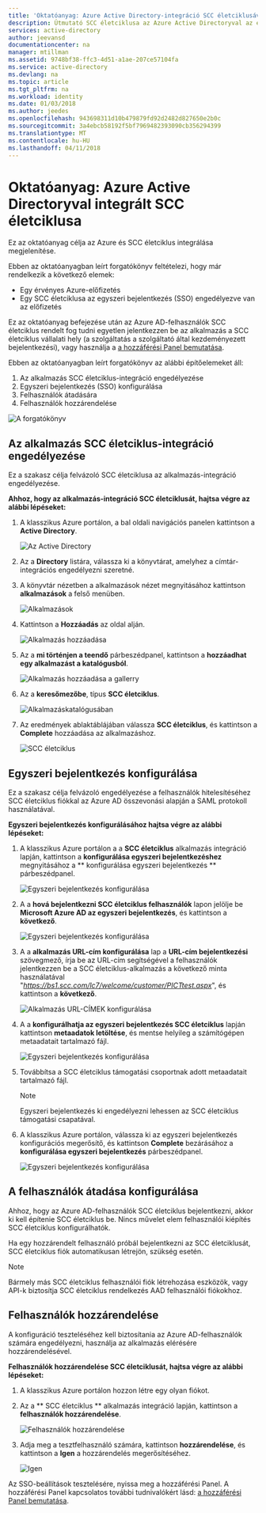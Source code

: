 ```yaml
---
title: 'Oktatóanyag: Azure Active Directory-integráció SCC életciklusával |} Microsoft Docs'
description: Útmutató SCC életciklusa az Azure Active Directoryval az egyszeri bejelentkezés, automatikus kiépítésének, és több!
services: active-directory
author: jeevansd
documentationcenter: na
manager: mtillman
ms.assetid: 9748bf38-ffc3-4d51-a1ae-207ce57104fa
ms.service: active-directory
ms.devlang: na
ms.topic: article
ms.tgt_pltfrm: na
ms.workload: identity
ms.date: 01/03/2018
ms.author: jeedes
ms.openlocfilehash: 943698311d10b479879fd92d2482d827650e2b0c
ms.sourcegitcommit: 3a4ebcb58192f5bf7969482393090cb356294399
ms.translationtype: MT
ms.contentlocale: hu-HU
ms.lasthandoff: 04/11/2018
---
```

# <a name="tutorial-azure-active-directory-integration-with-scc-lifecycle"></a>Oktatóanyag: Azure Active Directoryval integrált SCC életciklusa
Ez az oktatóanyag célja az Azure és SCC életciklus integrálása megjelenítése.  

Ebben az oktatóanyagban leírt forgatókönyv feltételezi, hogy már rendelkezik a következő elemek:

* Egy érvényes Azure-előfizetés
* Egy SCC életciklusa az egyszeri bejelentkezés (SSO) engedélyezve van az előfizetés

Ez az oktatóanyag befejezése után az Azure AD-felhasználók SCC életciklus rendelt fog tudni egyetlen jelentkezzen be az alkalmazás a SCC életciklus vállalati hely (a szolgáltatás a szolgáltató által kezdeményezett bejelentkezési), vagy használja a [a hozzáférési Panel bemutatása](active-directory-saas-access-panel-introduction.md).

Ebben az oktatóanyagban leírt forgatókönyv az alábbi építőelemeket áll:

1. Az alkalmazás SCC életciklus-integráció engedélyezése
2. Egyszeri bejelentkezés (SSO) konfigurálása
3. Felhasználók átadására
4. Felhasználók hozzárendelése

![A forgatókönyv](./media/active-directory-saas-scc-lifecycle-tutorial/IC794120.png "forgatókönyv")

## <a name="enable-the-application-integration-for-scc-lifecycle"></a>Az alkalmazás SCC életciklus-integráció engedélyezése
Ez a szakasz célja felvázoló SCC életciklusa az alkalmazás-integráció engedélyezése.

**Ahhoz, hogy az alkalmazás-integráció SCC életciklusát, hajtsa végre az alábbi lépéseket:**

1. A klasszikus Azure portálon, a bal oldali navigációs panelen kattintson a **Active Directory**.
   
    ![Az Active Directory](./media/active-directory-saas-scc-lifecycle-tutorial/IC700993.png "Active Directory")
2. Az a **Directory** listára, válassza ki a könyvtárat, amelyhez a címtár-integrációs engedélyezni szeretné.
3. A könyvtár nézetben a alkalmazások nézet megnyitásához kattintson **alkalmazások** a felső menüben.
   
    ![Alkalmazások](./media/active-directory-saas-scc-lifecycle-tutorial/IC700994.png "alkalmazások")
4. Kattintson a **Hozzáadás** az oldal alján.
   
    ![Alkalmazás hozzáadása](./media/active-directory-saas-scc-lifecycle-tutorial/IC749321.png "alkalmazás hozzáadása")
5. Az a **mi történjen a teendő** párbeszédpanel, kattintson a **hozzáadhat egy alkalmazást a katalógusból**.
   
    ![Alkalmazás hozzáadása a gallerry](./media/active-directory-saas-scc-lifecycle-tutorial/IC749322.png "gallerry az alkalmazás hozzáadása")
6. Az a **keresőmezőbe**, típus **SCC életciklus**.
   
    ![Alkalmazáskatalógusában](./media/active-directory-saas-scc-lifecycle-tutorial/IC794121.png "Alkalmazáskatalógusában")
7. Az eredmények ablaktáblájában válassza **SCC életciklus**, és kattintson a **Complete** hozzáadása az alkalmazáshoz.
   
    ![SCC életciklus](./media/active-directory-saas-scc-lifecycle-tutorial/IC795082.png "SCC életciklusa")
   
## <a name="configure-single-sign-on"></a>Egyszeri bejelentkezés konfigurálása

Ez a szakasz célja felvázoló engedélyezése a felhasználók hitelesítéséhez SCC életciklus fiókkal az Azure AD összevonási alapján a SAML protokoll használatával.

**Egyszeri bejelentkezés konfigurálásához hajtsa végre az alábbi lépéseket:**

1. A klasszikus Azure portálon a a **SCC életciklus** alkalmazás integráció lapján, kattintson a **konfigurálása egyszeri bejelentkezéshez** megnyitásához a ** konfigurálása egyszeri bejelentkezés ** párbeszédpanel.
   
    ![Egyszeri bejelentkezés konfigurálása](./media/active-directory-saas-scc-lifecycle-tutorial/IC794122.png "egyszeri bejelentkezés konfigurálása")
2. A a **hová bejelentkezni SCC életciklus felhasználók** lapon jelölje be **Microsoft Azure AD az egyszeri bejelentkezés**, és kattintson a **következő**.
   
    ![Egyszeri bejelentkezés konfigurálása](./media/active-directory-saas-scc-lifecycle-tutorial/IC794123.png "egyszeri bejelentkezés konfigurálása")
3. A a **alkalmazás URL-cím konfigurálása** lap a **URL-cím bejelentkezési** szövegmező, írja be az URL-cím segítségével a felhasználók jelentkezzen be a SCC életciklus-alkalmazás a következő minta használatával "*https://bs1.scc.com/lc7/welcome/customer/PICTtest.aspx*", és kattintson a **következő**.
   
    ![Alkalmazás URL-CÍMEK konfigurálása](./media/active-directory-saas-scc-lifecycle-tutorial/IC794124.png "alkalmazás URL-CÍMEK konfigurálása")
4. A a **konfigurálhatja az egyszeri bejelentkezés SCC életciklus** lapján kattintson **metaadatok letöltése**, és mentse helyileg a számítógépen metaadatait tartalmazó fájl.
   
   ![Egyszeri bejelentkezés konfigurálása](./media/active-directory-saas-scc-lifecycle-tutorial/IC795083.png "egyszeri bejelentkezés konfigurálása")
5. Továbbítsa a SCC életciklus támogatási csoportnak adott metaadatait tartalmazó fájl.
   
   >[!NOTE]
   >Egyszeri bejelentkezés ki engedélyezni lehessen az SCC életciklus támogatási csapatával.
   > 
   > 

6. A klasszikus Azure portálon, válassza ki az egyszeri bejelentkezés konfigurációs megerősítő, és kattintson **Complete** bezárásához a **konfigurálása egyszeri bejelentkezés** párbeszédpanel.
   
    ![Egyszeri bejelentkezés konfigurálása](./media/active-directory-saas-scc-lifecycle-tutorial/IC794125.png "egyszeri bejelentkezés konfigurálása")
   
## <a name="configure-user-provisioning"></a>A felhasználók átadása konfigurálása

Ahhoz, hogy az Azure AD-felhasználók SCC életciklus bejelentkezni, akkor ki kell építenie SCC életciklus be. Nincs művelet elem felhasználói kiépítés SCC életciklus konfigurálhatók.

Ha egy hozzárendelt felhasználó próbál bejelentkezni az SCC életciklusát, SCC életciklus fiók automatikusan létrejön, szükség esetén.

>[!NOTE]
>Bármely más SCC életciklus felhasználói fiók létrehozása eszközök, vagy API-k biztosítja SCC életciklus rendelkezés AAD felhasználói fiókokhoz.
> 
> 

## <a name="assign-users"></a>Felhasználók hozzárendelése
A konfiguráció teszteléséhez kell biztosítania az Azure AD-felhasználók számára engedélyezni, használja az alkalmazás elérésére hozzárendelésével.

**Felhasználók hozzárendelése SCC életciklusát, hajtsa végre az alábbi lépéseket:**

1. A klasszikus Azure portálon hozzon létre egy olyan fiókot.
2. Az a ** SCC életciklus ** alkalmazás integráció lapján, kattintson a **felhasználók hozzárendelése**.
   
    ![Felhasználók hozzárendelése](./media/active-directory-saas-scc-lifecycle-tutorial/IC794126.png "felhasználók hozzárendelése")
3. Adja meg a tesztfelhasználó számára, kattintson **hozzárendelése**, és kattintson a **Igen** a hozzárendelés megerősítéséhez.
   
    ![Igen](./media/active-directory-saas-scc-lifecycle-tutorial/IC767830.png "Igen")

Az SSO-beállítások tesztelésére, nyissa meg a hozzáférési Panel. A hozzáférési Panel kapcsolatos további tudnivalókért lásd: [a hozzáférési Panel bemutatása](active-directory-saas-access-panel-introduction.md).

